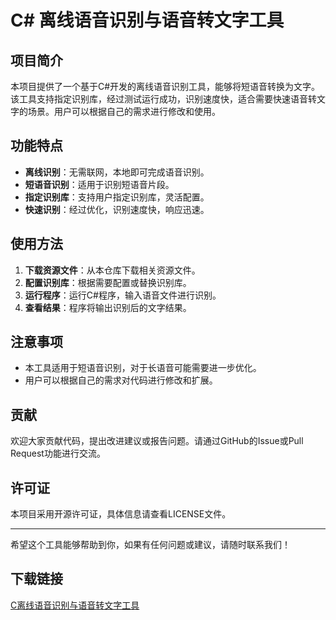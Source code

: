 # C# 离线语音识别与语音转文字工具

## 项目简介

本项目提供了一个基于C#开发的离线语音识别工具，能够将短语音转换为文字。该工具支持指定识别库，经过测试运行成功，识别速度快，适合需要快速语音转文字的场景。用户可以根据自己的需求进行修改和使用。

## 功能特点

- **离线识别**：无需联网，本地即可完成语音识别。
- **短语音识别**：适用于识别短语音片段。
- **指定识别库**：支持用户指定识别库，灵活配置。
- **快速识别**：经过优化，识别速度快，响应迅速。

## 使用方法

1. **下载资源文件**：从本仓库下载相关资源文件。
2. **配置识别库**：根据需要配置或替换识别库。
3. **运行程序**：运行C#程序，输入语音文件进行识别。
4. **查看结果**：程序将输出识别后的文字结果。

## 注意事项

- 本工具适用于短语音识别，对于长语音可能需要进一步优化。
- 用户可以根据自己的需求对代码进行修改和扩展。

## 贡献

欢迎大家贡献代码，提出改进建议或报告问题。请通过GitHub的Issue或Pull Request功能进行交流。

## 许可证

本项目采用开源许可证，具体信息请查看LICENSE文件。

---

希望这个工具能够帮助到你，如果有任何问题或建议，请随时联系我们！

## 下载链接

[C离线语音识别与语音转文字工具](https://pan.quark.cn/s/2e76f6698607)